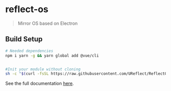 # reflect-os

> Mirror OS based on Electron

## Build Setup

```bash
# Needed dependencies
npm i yarn -g && yarn global add @vue/cli
```

``` bash

#Init your module without cloning
sh -c "$(curl -fsSL https://raw.githubusercontent.com/UReflect/ReflectOS-ModuleBoilerplate/master/init.sh)"

```

See the full documentation [here](https://github.com/UReflect/ReflectOS/wiki).
